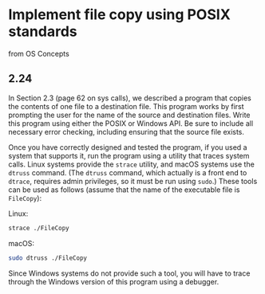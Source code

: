 # Implement file copy using POSIX standards

from OS Concepts


## 2.24

In Section 2.3 (page 62 on sys calls), we described a program that copies the contents of one file to a destination file. This program works by first prompting the user for the name of the source and destination files. Write this program using either the POSIX or Windows API. Be sure to include all necessary error checking, including ensuring that the source file exists.

Once you have correctly designed and tested the program, if you used a system that supports it, run the program using a utility that traces system calls. Linux systems provide the `strace` utility, and macOS systems use the `dtruss` command. (The `dtruss` command, which actually is a front end to `dtrace`, requires admin privileges, so it must be run using `sudo`.) These tools can be used as follows (assume that the name of the executable file is `FileCopy`):

Linux:
```bash
strace ./FileCopy
```

macOS:
```bash
sudo dtruss ./FileCopy
```

Since Windows systems do not provide such a tool, you will have to trace through the Windows version of this program using a debugger.